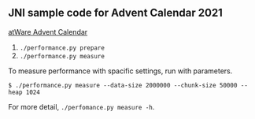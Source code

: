 ## JNI sample code for Advent Calendar 2021
[atWare Advent Calendar](https://qiita.com/advent-calendar/2021/atware)

1. `./performance.py prepare`
1. `./performance.py measure`

To measure performance with spacific settings, run with parameters.

```
$ ./performance.py measure --data-size 2000000 --chunk-size 50000 --heap 1024
```

For more detail, `./perfomance.py measure -h`.
